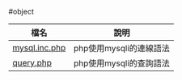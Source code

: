 #object


|檔名                                        |說明                                         |
|--------------------------------------------|---------------------------------------------|
|[mysql.inc.php](mysql.inc.php)              |php使用mysqli的連線語法                      |
|[query.php](query.php)                      |php使用mysqli的查詢語法                      |
